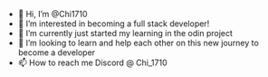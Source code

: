 - 👋 Hi, I’m @Chi1710
- 👀 I’m interested in becoming a full stack developer!
- 🌱 I’m currently just started my learning in the odin project 
- 💞️ I’m looking to learn and help each other on this new journey to become a developer
- 📫 How to reach me Discord @ Chi_1710

<!---
Chi1710/Chi1710 is a ✨ special ✨ repository because its `README.md` (this file) appears on your GitHub profile.
You can click the Preview link to take a look at your changes.
--->
